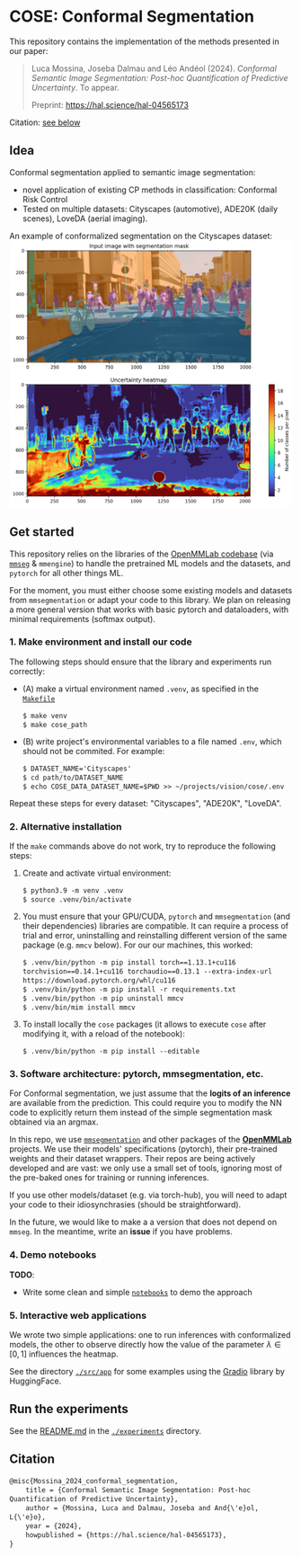 # COSE: Conformal Segmentation

This repository contains the implementation of the methods presented in our paper:
> Luca Mossina, Joseba Dalmau and Léo Andéol (2024). _Conformal Semantic Image Segmentation: Post-hoc Quantification of Predictive Uncertainty_. To appear.
>
> Preprint: https://hal.science/hal-04565173

Citation: [see below](#citation)

## Idea
Conformal segmentation applied to semantic image segmentation:
- novel application of existing CP methods in classification: Conformal Risk Control
- Tested on multiple datasets: Cityscapes (automotive), ADE20K (daily scenes), LoveDA (aerial imaging).

An example of conformalized segmentation on the Cityscapes dataset:
![](notebooks/paper/figures/city_seg_varisco.png)

## Get started
This repository relies on the libraries of the [OpenMMLab codebase](https://platform.openmmlab.com/modelzoo/) (via [`mmseg`](https://mmsegmentation.readthedocs.io/en/latest/) & `mmengine`) to handle the pretrained ML models and the datasets, and `pytorch` for all other things ML.

For the moment, you must either choose some existing models and datasets from `mmsegmentation` or adapt your code to this library.
We plan on releasing a more general version that works with basic pytorch and dataloaders, with minimal requirements (softmax output).

### 1. Make environment and install our code
The following steps should ensure that the library and experiments run correctly:

- (A) make a virtual environment named `.venv`, as specified in the [`Makefile`](Makefile)
    ```
    $ make venv
    $ make cose_path
    ```

- (B) write project's environmental variables to a file named `.env`, which should not be commited. For example:
    ```
    $ DATASET_NAME='Cityscapes'
    $ cd path/to/DATASET_NAME
    $ echo COSE_DATA_DATASET_NAME=$PWD >> ~/projects/vision/cose/.env
    ```
Repeat these steps for every dataset: "Cityscapes", "ADE20K", "LoveDA". 


### 2. Alternative installation
If the `make` commands above do not work, try to reproduce the following steps:

1. Create and activate virtual environment:
   ```
   $ python3.9 -m venv .venv
   $ source .venv/bin/activate
   ```
2. You must ensure that your GPU/CUDA, `pytorch` and `mmsegmentation` (and their dependencies) libraries are compatible. It can require a process of trial and error, uninstalling and reinstalling different version of the same package (e.g. `mmcv` below). For our our machines, this worked:
   ```
   $ .venv/bin/python -m pip install torch==1.13.1+cu116 torchvision==0.14.1+cu116 torchaudio==0.13.1 --extra-index-url https://download.pytorch.org/whl/cu116
   $ .venv/bin/python -m pip install -r requirements.txt
   $ .venv/bin/python -m pip uninstall mmcv
   $ .venv/bin/mim install mmcv
   ```
3. To install locally the `cose` packages (it allows to execute `cose` after modifying it, with a reload of the notebook):
   ```
   $ .venv/bin/python -m pip install --editable 
   ```


### 3. Software architecture: pytorch, mmsegmentation, etc.
For Conformal segmentation, we just assume that the **logits of an inference** are available from the prediction.
This could require you to modify the NN code to explicitly return them instead of the simple segmentation mask obtained via an argmax.

In this repo, we use [`mmsegmentation`](https://github.com/open-mmlab/mmsegmentation) and other packages of the [**OpenMMLab**](https://openmmlab.com) projects.
We use their models' specifications (pytorch), their pre-trained weights and their dataset wrappers.
Their repos are being actively developed and are vast: we only use a small set of tools, 
ignoring most of the pre-baked ones for training or running inferences.

If you use other models/dataset (e.g. via torch-hub), you will need to adapt your code to their idiosynchrasies (should be straightforward).

In the future, we would like to make a a version that does not depend on `mmseg`.
In the meantime, write an **issue** if you have problems.

### 4. Demo notebooks

**TODO**:
- Write some clean and simple [`notebooks`](notebooks/) to demo the approach


### 5. Interactive web applications
We wrote two simple applications: one to run inferences with conformalized models, the other to observe directly how the value of the parameter $\lambda \in [0,1]$ influences the heatmap.

See the directory [`./src/app`](src/app) for some examples using the [Gradio](https://www.gradio.app/guides/quickstart) library by HuggingFace.


## Run the experiments
See the [README.md](experiments/README.md) in the [`./experiments`](experiments/) directory.

## Citation
```
@misc{Mossina_2024_conformal_segmentation,
    title = {Conformal Semantic Image Segmentation: Post-hoc Quantification of Predictive Uncertainty},
    author = {Mossina, Luca and Dalmau, Joseba and And{\'e}ol, L{\'e}o},
    year = {2024},
    howpublished = {https://hal.science/hal-04565173},
}
```
